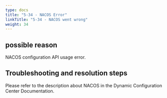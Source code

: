 ```yaml
---
type: docs
title: "5-34 - NACOS Error"
linkTitle: "5-34 - NACOS went wrong"
weight: 34
---
```


## possible reason

NACOS configuration API usage error.

## Troubleshooting and resolution steps

Please refer to the description about NACOS in the Dynamic Configuration Center Documentation.

<p style="margin-top: 3rem;"> </p>